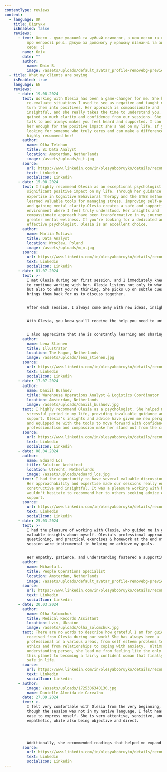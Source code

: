 ```yaml
---
contentType: reviews
content:
  - language: UK
    title: Відгуки
    isEnabled: false
    reviews:
      - text: Олеся - дуже уважний та чуйний психолог, з нею легко та комфортно говорити
          про непрості речі. Дякую за допомогу у кращому пізнанні та зціленні
          себе! :)
        name: Юлія
        date: ""
        author:
          name: Юлія Б.
          image: /assets/uploads/default_avatar_profile-removebg-preview.png
  - title: What my clients are saying
    isEnabled: true
    language: EN
    reviews:
      - date: 19.08.2024
        text: Working with Olesia has been a game-changer for me. She helped me
          re-evaluate situations I used to see as negative and taught me how to
          turn them into positives. Her approach is compassionate and
          insightful, and she really takes the time to understand you. I’ve
          gained so much clarity and confidence from our sessions. She’s easy to
          talk to and always makes you feel heard and supported. I can't thank
          her enough for the positive impact she's had on my life. If you’re
          looking for someone who truly cares and can make a difference, I
          highly recommend her!
        author:
          name: Olha Telehun
          title: BI Data Analyst
          location: Amsterdam, Netherlands
          image: /assets/uploads/o_t.jpg
        source:
          url: https://www.linkedin.com/in/olesyabobruyko/details/recommendations/
          text: Linkedin
          socialIcon: Linkedin
      - date: 15.08.2024
        text: I highly recommend Olesia as an exceptional psychologist who has had a
          significant positive impact on my life. Through her guidance and
          expertise in Cognitive Behavioral Therapy and the STEB method, I've
          learned valuable tools for managing stress, improving self-acceptance
          and gaining mental clarity.Olesia creates a safe and supportive
          environment where I feel truly understood. Her insights and
          compassionate approach have been transformative in my journey towards
          greater mental wellness. If you're looking for a dedicated and
          effective psychologist, Olesia is an excellent choice.
        author:
          name: Mariia Muliava
          title: Data Analyst
          location: Wrocław, Poland
          image: /assets/uploads/m_m.jpg
        source:
          url: https://www.linkedin.com/in/olesyabobruyko/details/recommendations/
          text: Linkedin
          socialIcon: Linkedin
      - date: 01.07.2024
        text: >-
          I met Olesia during our first session, and I immediately knew I wanted
          to continue working with her. Olesia listens not only to what you say
          but also to what you're thinking. She picks up on subtle cues and
          brings them back for us to discuss together.


          After each session, I always come away with new ideas, insights, and thoughts that hadn't occurred to me before. It feels like I'm brainstorming and creating new perspectives while talking to her.


          With Olesia, you know you'll receive the help you need to untangle the thoughts stuck in your mind.


          I also appreciate that she is constantly learning and sharing new knowledge. I highly recommend her as a psychologist for both professional and personal matters.
        author:
          name: Lena Stienen
          title: Illustrator
          location: The Hague, Netherlands
          image: /assets/uploads/lena_stienen.jpg
        source:
          url: https://www.linkedin.com/in/olesyabobruyko/details/recommendations/
          text: Linkedin
          socialIcon: Linkedin
      - date: 17.07.2024
        author:
          name: Daniil Bushuev
          title: Warehouse Operations Analyst & Logistics Coordinator
          location: Amsterdam, Netherlands
          image: /assets/uploads/daniil_bushuev.jpg
        text: I highly recommend Olesia as a psychologist. She helped me overcome a
          stressful period in my life, providing invaluable guidance and
          support. Olesia's insights and advice have given me new perspectives
          and equipped me with the tools to move forward with confidence. Her
          professionalism and compassion make her stand out from the crowd.
        source:
          url: https://www.linkedin.com/in/olesyabobruyko/details/recommendations/
          text: Linkedin
          socialIcon: Linkedin
      - date: 08.04.2024
        author:
          name: Eduard Los
          title: Solution Architect
          location: Utrecht, Netherlands
          image: /assets/uploads/eduard_los.jpg
        text: I had the opportunity to have several valuable discussions with Olesia.
          Her approachability and expertise made our sessions really enjoyable,
          constructive and insightful. It was a pleasure working with her, and I
          wouldn't hesitate to recommend her to others seeking advice or
          support.
        source:
          url: https://www.linkedin.com/in/olesyabobruyko/details/recommendations/
          text: Linkedin
          socialIcon: Linkedin
      - date: 25.03.2024
        text: >-
          I had the pleasure of working with Olesia, who guided me in gaining
          valuable insights about myself. Olesia's professional approach, adept
          questioning, and practical exercises & homework at the end of each
          session were instrumental in helping me achieve my goals.


          Her empathy, patience, and understanding fostered a supportive environment where I felt at ease. Olesia's kind energy truly contributes to a sense of peace throughout the sessions. Therefore, without hesitation, I would recommend Olesia to anyone seeking personal development and striving to become the best version of themselves. Her expertise and compassionate guidance make her an invaluable resource in the journey of self-discovery and growth.
        author:
          name: Mihaela L.
          title: People Operations Specialist
          location: Amsterdam, Netherlands
          image: /assets/uploads/default_avatar_profile-removebg-preview.png
        source:
          url: https://www.linkedin.com/in/olesyabobruyko/details/recommendations/
          text: Linkedin
          socialIcon: Linkedin
      - date: 20.03.2024
        author:
          name: Olha Solomchuk
          title: Medical Records Assistant
          location: Lviv, Ukraine
          image: /assets/uploads/olha_solomchuk.jpg
        text: There are no words to describe how grateful I am for guidance and help I
          received from Olesia during our work! She has always been a
          professional in a various areas, from self esteem problems to work
          ethics and from relationships to coping with anxiety.  Ultimately
          understanding person, she lead me from feeling like the only weirdo on
          this planet to becoming a fairly confident woman that finally feels
          safe in life.
        source:
          url: https://www.linkedin.com/in/olesyabobruyko/details/recommendations/
          text: Linkedin
          socialIcon: Linkedin
      - author:
          image: /assets/uploads/1725306340130.jpg
          name: Danielle Almeida de Carvalho
        date: 27.09.2024
        text: >-
          I felt very comfortable with Olesia from the very beginning, even
          though the session was not in my native language. I felt heard and at
          ease to express myself. She is very attentive, sensitive, and
          empathetic, while also being objective and direct.




          Additionally, she recommended readings that helped me expand my perspective on the situation I was experiencing. I was able to view it from the outside and felt more empowered regarding it. By the end of the sessions, I felt happier, heard, and stronger. Thank you :)
        source:
          url: https://www.linkedin.com/in/olesyabobruyko/details/recommendations/?detailScreenTabIndex=0
          text: Linkedin
          socialIcon: Linkedin
---
```

